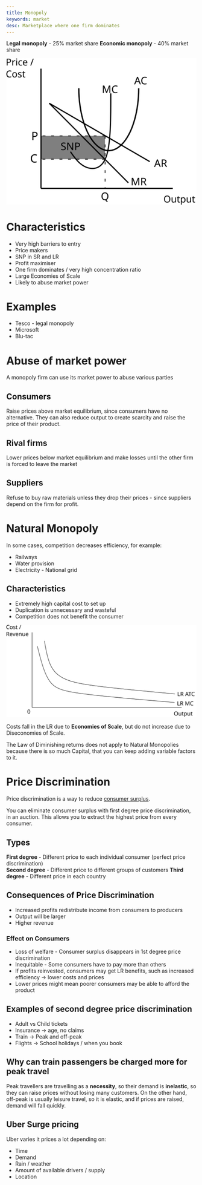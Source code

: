 ```yaml
---
title: Monopoly
keywords: market
desc: Marketplace where one firm dominates
---
```

**Legal monopoly** - 25% market share
**Economic monopoly** - 40% market share

![Monopoly](../diagrams/market_structures/monopolistic_sr.svg#mono-black)

# Characteristics #
- Very high barriers to entry
- Price makers
- SNP in SR and LR
- Profit maximiser
- One firm dominates / very high concentration ratio
- Large Economies of Scale
- Likely to abuse market power

# Examples #
- Tesco - legal monopoly
- Microsoft
- Blu-tac

# Abuse of market power #
A monopoly firm can use its market power to abuse various parties

## Consumers ##
Raise prices above market equilibrium, since consumers have no alternative. 
They can also reduce output to create scarcity and raise the price of their product.

## Rival firms ##
Lower prices below market equilibrium and make losses until the other firm is forced to leave the market

## Suppliers ##
Refuse to buy raw materials unless they drop their prices - since suppliers depend on the firm for profit.

# Natural Monopoly #
In some cases, competition decreases efficiency, for example:
- Railways
- Water provision
- Electricity - National grid

## Characteristics ##
- Extremely high capital cost to set up
- Duplication is unnecessary and wasteful
- Competition does not benefit the consumer

![A Natural monopoly diagram, showing costs start very high and continually decrease](../diagrams/market_structures/natural_monopoly.svg#mono-black)

Costs fall in the LR due to **Economies of Scale**, but do not increase due to Diseconomies of Scale.

The Law of Diminishing returns does not apply to Natural Monopolies because there is so much Capital, that you can keep adding variable factors to it.

# Price Discrimination #
Price discrimination is a way to reduce <a href="../surplus.html">consumer surplus</a>.

You can eliminate consumer surplus with first degree price discrimination, in an auction.
This allows you to extract the highest price from every consumer.

## Types ##

**First degree** - Different price to each individual consumer (perfect price discrimination)  
**Second degree** - Different price to different groups of customers
**Third degree** - Different price in each country

## Consequences of Price Discrimination ##
- Increased profits redistribute income from consumers to producers
- Output will be larger
- Higher revenue

### Effect on Consumers ###
- Loss of welfare - Consumer surplus disappears in 1st degree price discrimination
- Inequitable - Some consumers have to pay more than others
- If profits reinvested, consumers may get LR benefits, such as increased efficiency -> lower costs and prices
- Lower prices might mean poorer consumers may be able to afford the product

## Examples of second degree price discrimination ##
- Adult vs Child tickets
- Insurance -> age, no claims
- Train -> Peak and off-peak
- Flights -> School holidays / when you book

## Why can train passengers be charged more for peak travel ##
Peak travellers are travelling as a **necessity**, so their demand is **inelastic**, so they can raise prices without losing many customers.
On the other hand, off-peak is usually leisure travel, so it is elastic, and if prices are raised, demand will fall quickly.

## Uber Surge pricing ##
Uber varies it prices a lot depending on:
- Time
- Demand
- Rain / weather
- Amount of available drivers / supply
- Location